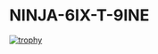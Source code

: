 # NINJA-6IX-T-9INE
[![trophy](https://github-profile-trophy.vercel.app/?username=ryo-ma)](https://github.com/ryo-ma/github-profile-trophy)
